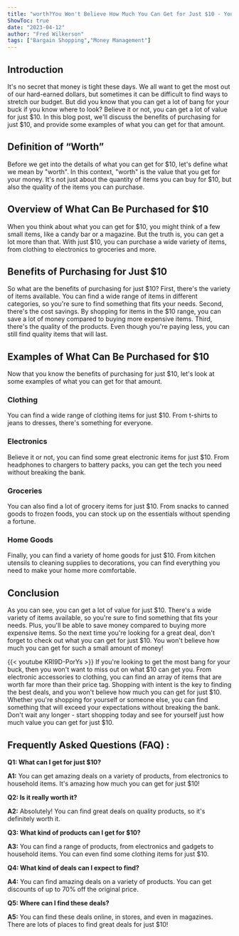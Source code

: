 ```yaml
---
title: "worth?You Won't Believe How Much You Can Get for Just $10 - You Have to See It to Believe It!"
ShowToc: true 
date: "2023-04-12"
author: "Fred Wilkerson" 
tags: ["Bargain Shopping","Money Management"]
---
```

## Introduction

It's no secret that money is tight these days. We all want to get the most out of our hard-earned dollars, but sometimes it can be difficult to find ways to stretch our budget. But did you know that you can get a lot of bang for your buck if you know where to look? Believe it or not, you can get a lot of value for just $10. In this blog post, we'll discuss the benefits of purchasing for just $10, and provide some examples of what you can get for that amount. 

## Definition of “Worth”

Before we get into the details of what you can get for $10, let's define what we mean by "worth". In this context, "worth" is the value that you get for your money. It's not just about the quantity of items you can buy for $10, but also the quality of the items you can purchase. 

## Overview of What Can Be Purchased for $10

When you think about what you can get for $10, you might think of a few small items, like a candy bar or a magazine. But the truth is, you can get a lot more than that. With just $10, you can purchase a wide variety of items, from clothing to electronics to groceries and more. 

## Benefits of Purchasing for Just $10

So what are the benefits of purchasing for just $10? First, there's the variety of items available. You can find a wide range of items in different categories, so you're sure to find something that fits your needs. Second, there's the cost savings. By shopping for items in the $10 range, you can save a lot of money compared to buying more expensive items. Third, there's the quality of the products. Even though you're paying less, you can still find quality items that will last. 

## Examples of What Can Be Purchased for $10

Now that you know the benefits of purchasing for just $10, let's look at some examples of what you can get for that amount. 

### Clothing

You can find a wide range of clothing items for just $10. From t-shirts to jeans to dresses, there's something for everyone. 

### Electronics

Believe it or not, you can find some great electronic items for just $10. From headphones to chargers to battery packs, you can get the tech you need without breaking the bank. 

### Groceries

You can also find a lot of grocery items for just $10. From snacks to canned goods to frozen foods, you can stock up on the essentials without spending a fortune. 

### Home Goods

Finally, you can find a variety of home goods for just $10. From kitchen utensils to cleaning supplies to decorations, you can find everything you need to make your home more comfortable. 

## Conclusion

As you can see, you can get a lot of value for just $10. There's a wide variety of items available, so you're sure to find something that fits your needs. Plus, you'll be able to save money compared to buying more expensive items. So the next time you're looking for a great deal, don't forget to check out what you can get for just $10. You won't believe how much you can get for such a small amount of money!

{{< youtube KRI9D-PorYs >}} 
If you're looking to get the most bang for your buck, then you won't want to miss out on what $10 can get you. From electronic accessories to clothing, you can find an array of items that are worth far more than their price tag. Shopping with intent is the key to finding the best deals, and you won't believe how much you can get for just $10. Whether you're shopping for yourself or someone else, you can find something that will exceed your expectations without breaking the bank. Don't wait any longer - start shopping today and see for yourself just how much value you can get for just $10.

## Frequently Asked Questions (FAQ) :
**Q1: What can I get for just $10?**

**A1:** You can get amazing deals on a variety of products, from electronics to household items. It's amazing how much you can get for just $10! 

**Q2: Is it really worth it?**

**A2:** Absolutely! You can find great deals on quality products, so it's definitely worth it. 

**Q3: What kind of products can I get for $10?**

**A3:** You can find a range of products, from electronics and gadgets to household items. You can even find some clothing items for just $10. 

**Q4: What kind of deals can I expect to find?**

**A4:** You can find amazing deals on a variety of products. You can get discounts of up to 70% off the original price. 

**Q5: Where can I find these deals?**

**A5:** You can find these deals online, in stores, and even in magazines. There are lots of places to find great deals for just $10!





